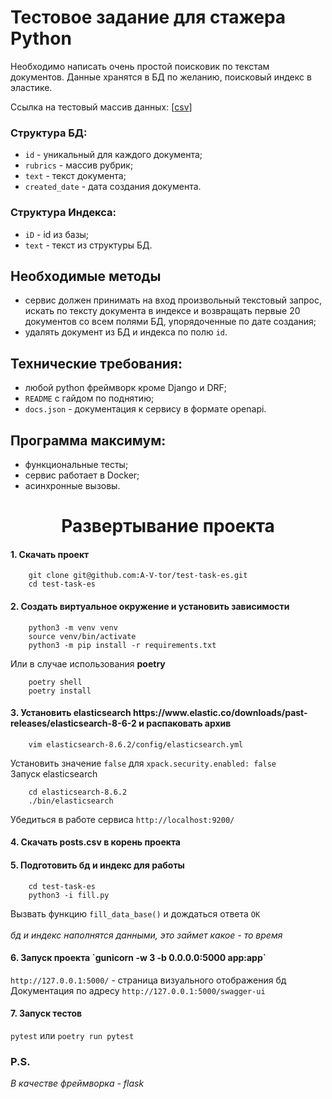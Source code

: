 # Тестовое задание для стажера Python

Необходимо написать очень простой поисковик по текстам документов. Данные хранятся в БД по желанию, поисковый индекс в эластике. 

Ссылка на тестовый массив данных: [[csv](https://disk.yandex.ru/d/HF1iDIN7DXqNVQ)]

### Структура БД:

- `id` - уникальный для каждого документа;
- `rubrics` - массив рубрик;
- `text` - текст документа;
- `created_date` - дата создания документа.

### Структура Индекса:

- `iD` - id из базы;
- `text` - текст из структуры БД.

## Необходимые методы

- сервис должен принимать на вход произвольный текстовый запрос, искать по тексту документа в индексе и возвращать первые 20 документов со всем полями БД, упорядоченные по дате создания;
- удалять документ из БД и индекса по полю  `id`.

## Технические требования:

- любой python фреймворк кроме Django и DRF;
- `README` с гайдом по поднятию;
- `docs.json` - документация к сервису в формате openapi.

## Программа максимум:

- функциональные тесты;
- сервис работает в Docker;
- асинхронные вызовы.
<h1 align="center">Развертывание проекта</h1>
<h4>1. Скачать проект</h4>
  


```
    git clone git@github.com:A-V-tor/test-task-es.git
    cd test-task-es
```

<h4>2. Создать виртуальное окружение и установить зависимости</h4>


```
    python3 -m venv venv
    source venv/bin/activate
    python3 -m pip install -r requirements.txt
```
Или в случае использования <b>poetry</b>
```
    poetry shell
    poetry install
```
<h4>3. Установить elasticsearch https://www.elastic.co/downloads/past-releases/elasticsearch-8-6-2 и распаковать архив </h4>


```
    vim elasticsearch-8.6.2/config/elasticsearch.yml
```
Установить значение `false` для `xpack.security.enabled: false` </br>
Запуск elasticsearch </br>
```
    cd elasticsearch-8.6.2
    ./bin/elasticsearch
```
Убедиться в работе сервиса `http://localhost:9200/` </br>
<h4>4. Скачать posts.csv в корень проекта </h4>
<h4>5. Подготовить бд и индекс для работы</h4>

```
    cd test-task-es
    python3 -i fill.py
```
Вызвать функцию `fill_data_base()` и дождаться ответа `OK` </br></br>
<i>бд и индекс наполнятся данными, это займет какое - то время</i> </br>
<h4>6. Запуск проекта `gunicorn -w 3 -b 0.0.0.0:5000 app:app`</h4>

`http://127.0.0.1:5000/` - страница визуального отображения бд  </br>
Документация по адресу `http://127.0.0.1:5000/swagger-ui`

<h4>7. Запуск тестов </h4>

`pytest` или `poetry run pytest`

<h3>P.S.</h3>
<i>В качестве фреймворка - flask</i>

